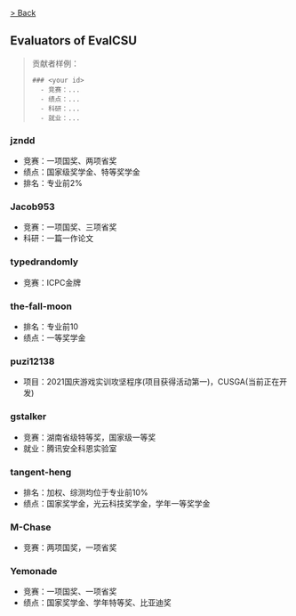 [> Back](./zh-simplify/CONTRIBUTION.md#pull-request-合并分支)

## Evaluators of EvalCSU

> 贡献者样例：
> 
> ```
> ### <your id>
>   - 竞赛：...
>   - 绩点：...
>   - 科研：...
>   - 就业：...
> ```
> <!-- 奖学金属于`绩点`类 -->


### jzndd

- 竞赛：一项国奖、两项省奖
- 绩点：国家级奖学金、特等奖学金
- 排名：专业前2%


### Jacob953

- 竞赛：一项国奖、三项省奖
- 科研：一篇一作论文

### typedrandomly

- 竞赛：ICPC金牌

### the-fall-moon

- 排名：专业前10
- 绩点：一等奖学金

### puzi12138

- 项目：2021国庆游戏实训攻坚程序(项目获得活动第一)，CUSGA(当前正在开发)

### gstalker

- 竞赛：湖南省级特等奖，国家级一等奖
- 就业：腾讯安全科恩实验室
  
### tangent-heng

- 排名：加权、综测均位于专业前10%
- 绩点：国家奖学金，光云科技奖学金，学年一等奖学金

### M-Chase

- 竞赛：两项国奖，一项省奖

### Yemonade

- 竞赛：一项国奖、一项省奖
- 绩点：国家奖学金、学年特等奖、比亚迪奖

